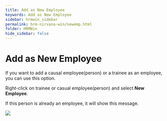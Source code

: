 ```yaml
---
title: Add as New Employee
keywords: Add as New Employee
sidebar: hrmwin_sidebar
permalink: hrm-nirvana-win/newemp.html
folder: HRMWin   
hide_sidebar: false
---
```


# Add as New Employee

If you want to add a causal employee(person) or a trainee as an employee, you can use this option.

Right-click on trainee or casual employee(person) and select **New Employee**.

If this person is already an employee, it will show this message.

![](/images/addasnewemployee.jpg)
